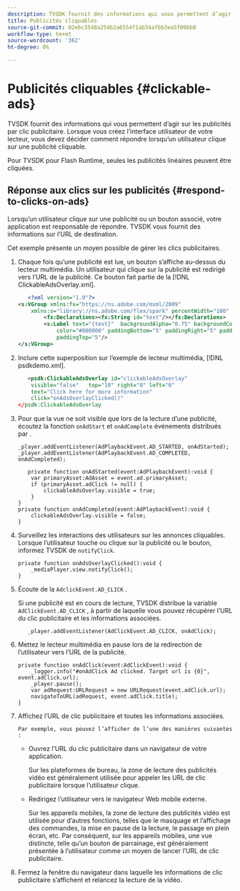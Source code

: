 ```yaml
---
description: TVSDK fournit des informations qui vous permettent d’agir sur les publicités par clic publicitaire. Lorsque vous créez l’interface utilisateur de votre lecteur, vous devez décider comment répondre lorsqu’un utilisateur clique sur une publicité cliquable.
title: Publicités cliquables
source-git-commit: 02ebc3548a254b2a6554f1ab34afbb3ea5f09bb8
workflow-type: tm+mt
source-wordcount: '362'
ht-degree: 0%

---
```


# Publicités cliquables {#clickable-ads}

TVSDK fournit des informations qui vous permettent d’agir sur les publicités par clic publicitaire. Lorsque vous créez l’interface utilisateur de votre lecteur, vous devez décider comment répondre lorsqu’un utilisateur clique sur une publicité cliquable.

Pour TVSDK pour Flash Runtime, seules les publicités linéaires peuvent être cliquées.

## Réponse aux clics sur les publicités {#respond-to-clicks-on-ads}

Lorsqu’un utilisateur clique sur une publicité ou un bouton associé, votre application est responsable de répondre. TVSDK vous fournit des informations sur l’URL de destination.

Cet exemple présente un moyen possible de gérer les clics publicitaires.

1. Chaque fois qu’une publicité est lue, un bouton s’affiche au-dessus du lecteur multimédia. Un utilisateur qui clique sur la publicité est redirigé vers l’URL de la publicité. Ce bouton fait partie de la [!DNL ClickableAdsOverlay.xml].

   ```xml
      <?xml version="1.0"?> 
   <s:VGroup xmlns:fx="https://ns.adobe.com/mxml/2009"  
       xmlns:s="library://ns.adobe.com/flex/spark" percentWidth="100" horizontalAlign="center">     
           <fx:Declarations><fx:String id="text"/></fx:Declarations> 
           <s:Label text="{text}"  backgroundAlpha="0.75" backgroundColor="#DEDEDE"  
               color="#000000" paddingBottom="5" paddingRight="5" paddingLeft="5"  
               paddingTop="5"/> 
   </s:VGroup>
   ```

1. Inclure cette superposition sur l’exemple de lecteur multimédia, [!DNL psdkdemo.xml].

   ```xml
      <psdk:ClickableAdsOverlay id="clickableAdsOverlay"  
       visible="false"   top="10" right="0" left="0"  
       text="Click here for more information"   
       click="onAdsOverlayClicked()" 
   </psdk:ClickableAdsOverlay
   ```

1. Pour que la vue ne soit visible que lors de la lecture d’une publicité, écoutez la fonction `onAdStart` et `onAdComplete` événements distribués par .

   ```
   _player.addEventListener(AdPlaybackEvent.AD_STARTED, onAdStarted); 
   _player.addEventListener(AdPlaybackEvent.AD_COMPLETED, onAdCompleted); 
   ```

   ```
      private function onAdStarted(event:AdPlaybackEvent):void { 
       var primaryAsset:AdAsset = event.ad.primaryAsset; 
       if (primaryAsset.adClick != null) { 
           clickableAdsOverlay.visible = true;  
       } 
   } 
   private function onAdCompleted(event:AdPlaybackEvent):void { 
       clickableAdsOverlay.visible = false; 
   }
   ```

1. Surveillez les interactions des utilisateurs sur les annonces cliquables. Lorsque l’utilisateur touche ou clique sur la publicité ou le bouton, informez TVSDK de `notifyClick`.

   ```
   private function onAdsOverlayClicked():void {     
       _mediaPlayer.view.notifyClick(); 
   }
   ```

1. Écoute de la `AdclickEvent.AD_CLICK` .

   Si une publicité est en cours de lecture, TVSDK distribue la variable `AdClickEvent.AD_CLICK` , à partir de laquelle vous pouvez récupérer l’URL du clic publicitaire et les informations associées.

   ```
      _player.addEventListener(AdClickEvent.AD_CLICK, onAdClick);
   ```

1. Mettez le lecteur multimédia en pause lors de la redirection de l’utilisateur vers l’URL de la publicité.

   ```
   private function onAdClick(event:AdClickEvent):void { 
       _logger.info("#onAdClick Ad clicked. Target url is {0}", event.adClick.url);  
       _player.pause(); 
       var adRequest:URLRequest = new URLRequest(event.adClick.url); 
       navigateToURL(adRequest, event.adClick.title); 
   }
   ```

1. Affichez l’URL de clic publicitaire et toutes les informations associées.

       Par exemple, vous pouvez l’afficher de l’une des manières suivantes :
   
   * Ouvrez l’URL du clic publicitaire dans un navigateur de votre application.

     Sur les plateformes de bureau, la zone de lecture des publicités vidéo est généralement utilisée pour appeler les URL de clic publicitaire lorsque l’utilisateur clique.
   * Redirigez l’utilisateur vers le navigateur Web mobile externe.

     Sur les appareils mobiles, la zone de lecture des publicités vidéo est utilisée pour d’autres fonctions, telles que le masquage et l’affichage des commandes, la mise en pause de la lecture, le passage en plein écran, etc. Par conséquent, sur les appareils mobiles, une vue distincte, telle qu’un bouton de parrainage, est généralement présentée à l’utilisateur comme un moyen de lancer l’URL de clic publicitaire.

1. Fermez la fenêtre du navigateur dans laquelle les informations de clic publicitaire s’affichent et relancez la lecture de la vidéo.
